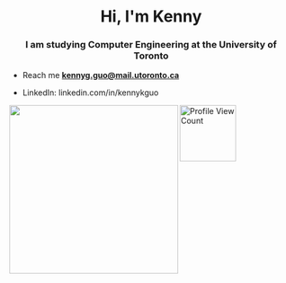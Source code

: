 <h1 align="center">Hi, I'm Kenny</h1>
<h3 align="center">I am studying Computer Engineering at the University of Toronto</h3>

- Reach me **kennyg.guo@mail.utoronto.ca**

- LinkedIn: <a> linkedin.com/in/kennykguo </a>

<img src="https://komarev.com/ghpvc/?username=kennykguo&style=flat&color=blueviolet" alt="Profile View Count" width="100"/>

<img align="left" src="https://github-readme-stats-je7syvoku-kennykguo.vercel.app/api/top-langs/?username=kennykguo&layout=compact&&langs_count=10&theme=radical&hide=jupyter%20notebook,ShaderLab,Makefile,GLSL,HLSL&bg_color=0d1117&border_color=edcf45&border_radius=10" width="300" />

